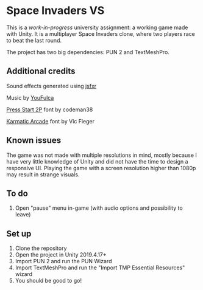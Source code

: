 # Space Invaders VS

This is a *work-in-progress* university assignment: a working game made with Unity.
It is a multiplayer Space Invaders clone, where two players race to beat the last round.

The project has two big dependencies: PUN 2 and TextMeshPro.

## Additional credits

Sound effects generated using [jsfxr](http://sfxr.me/)

Music by [YouFulca](https://wingless-seraph.net/en/)

[Press Start 2P](https://www.1001fonts.com/press-start-2p-font.html) font by codeman38

[Karmatic Arcade](https://www.1001fonts.com/karmatic-arcade-font.html) font by Vic Fieger

## Known issues

The game was not made with multiple resolutions in mind, mostly because I have very little
knowledge of Unity and did not have the time to design a responsive UI. Playing the game
with a screen resolution higher than 1080p may result in strange visuals.

## To do

1. Open "pause" menu in-game (with audio options and possibility to leave)

## Set up

1. Clone the repository
2. Open the project in Unity 2019.4.17+
3. Import PUN 2 and run the PUN Wizard
4. Import TextMeshPro and run the "Import TMP Essential Resources" wizard
5. You should be good to go!
